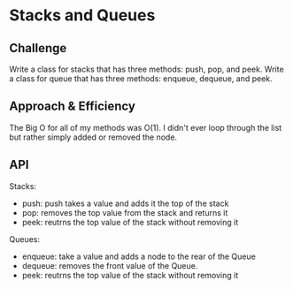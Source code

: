 # Stacks and Queues

## Challenge
Write a class for stacks that has three methods: push, pop, and peek.
Write a class for queue that has three methods: enqueue, dequeue, and peek.

## Approach & Efficiency
The Big O for all of my methods was O(1). I didn't ever loop through the list but rather simply added or removed the node.

## API
Stacks:
* push: push takes a value and adds it the top of the stack
* pop: removes the top value from the stack and returns it
* peek: reutrns the top value of the stack without removing it

Queues:
* enqueue: take a value and adds a node to the rear of the Queue
* dequeue: removes the front value of the Queue.
* peek: reutrns the top value of the stack without removing it
